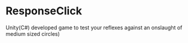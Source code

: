 # ResponseClick
Unity(C#) developed game to test your reflexes against an onslaught of medium sized circles)
